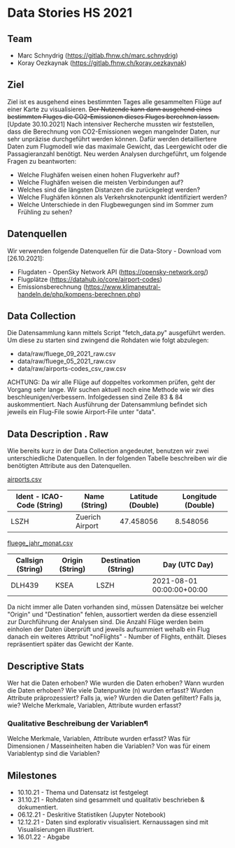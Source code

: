 # Data Stories HS 2021


## Team
- Marc Schnydrig (https://gitlab.fhnw.ch/marc.schnydrig)
- Koray Oezkaynak (https://gitlab.fhnw.ch/koray.oezkaynak)


## Ziel
Ziel ist es ausgehend eines bestimmten Tages alle gesammelten Flüge auf einer Karte zu visualisieren.
~~Der Nutzende kann dann ausgehend eines bestimmten Fluges die CO2-Emissionen dieses Fluges berechnen lassen.~~
[Update 30.10.2021]
Nach intensiver Recherche mussten wir feststellen, dass die Berechnung von CO2-Emissionen wegen 
mangelnder Daten, nur sehr unpräzise durchgeführt werden können. Dafür werden detailliertere Daten
zum Flugmodell wie das maximale Gewicht, das Leergewicht oder die Passagieranzahl benötigt.
Neu werden Analysen durchgeführt, um folgende Fragen zu beantworten:
- Welche Flughäfen weisen einen hohen Flugverkehr auf?
- Welche Flughäfen weisen die meisten Verbindungen auf?
- Welches sind die längsten Distanzen die zurückgelegt werden?
- Welche Flughäfen können als Verkehrsknotenpunkt identifiziert werden?
- Welche Unterschiede in den Flugbewegungen sind im Sommer zum Frühling zu sehen?


## Datenquellen
Wir verwenden folgende Datenquellen für die Data-Story - Download vom [26.10.2021]:
- Flugdaten - OpenSky Network API (https://opensky-network.org/)
- Flugplätze (https://datahub.io/core/airport-codes)
- Emissionsberechnung (https://www.klimaneutral-handeln.de/php/kompens-berechnen.php)


## Data Collection
Die Datensammlung kann mittels Script "fetch_data.py" ausgeführt werden. 
Um diese zu starten sind zwingend die Rohdaten wie folgt abzulegen: 
- data/raw/fluege_09_2021_raw.csv
- data/raw/fluege_05_2021_raw.csv
- data/raw/airports-codes_csv_raw.csv

ACHTUNG: Da wir alle Flüge auf doppeltes vorkommen prüfen, geht der Vorgang sehr lange. 
Wir suchen aktuell noch eine Methode wie wir dies beschleunigen/verbessern.
Infolgedessen sind Zeile 83 & 84 auskommentiert.
Nach Ausführung der Datensammlung befindet sich jeweils ein Flug-File sowie Airport-File unter "data". 


## Data Description . Raw
Wie bereits kurz in der Data Collection angedeutet, benutzen wir zwei unterschiedliche Datenquellen. 
In der folgenden Tabelle beschreiben wir die benötigten Attribute aus den Datenquellen. 

[airports.csv](https://datahub.io/core/airport-codes "Quelle Flughäfen")

| Ident - ICAO-Code (String) | Name (String)	| Latitude 	(Double) | Longitude (Double) |
| ------------       |    ---------------- | ------------------ | ------------------      |
| LSZH 		         | Zuerich Airport     | 47.458056 		    | 8.548056 	              | 

[fluege_jahr_monat.csv](https://zenodo.org/record/5557026#.YX02JhxCSM- "Quelle Flugbewegungen")

| Callsign (String)   | Origin (String)	| Destination (String)	| Day (UTC Day)					|
| ----------------    | --------------  | ------------------    | ----------------------------- |
| DLH439			  | KSEA			| LSZH					| 2021-08-01 00:00:00+00:00     |

Da nicht immer alle Daten vorhanden sind, müssen Datensätze bei welcher "Origin" und "Destination" fehlen, aussortiert werden da diese essenziell zur Durchführung der Analysen sind. 
Die Anzahl Flüge werden beim einholen der Daten überprüft und jeweils aufsummiert wehalb ein Flug danach ein weiteres Attribut "noFlights" - Number of Flights, enthält. Dieses repräsentiert später das Gewicht der Kante. 

## Descriptive Stats
Wer hat die Daten erhoben?
Wie wurden die Daten erhoben?
Wann wurden die Daten erhoben?
Wie viele Datenpunkte (n) wurden erfasst?
Wurden Attribute präprozessiert? Falls ja, wie?
Wurden die Daten gefiltert? Falls ja, wie?
Welche Merkmale, Variablen, Attribute wurden erfasst?

### Qualitative Beschreibung der Variablen¶
Welche Merkmale, Variablen, Attribute wurden erfasst?
Was für Dimensionen / Masseinheiten haben die Variablen?
Von was für einem Variablentyp sind die Variablen?

## Milestones
- 10.10.21 - Thema und Datensatz ist festgelegt
- 31.10.21 - Rohdaten sind gesammelt und qualitativ beschrieben & dokumentiert. 
- 06.12.21 - Deskritive Statistiken (Jupyter Notebook)
- 12.12.21 - Daten sind explorativ visualisiert. Kernaussagen sind mit Visualisierungen illustriert. 
- 16.01.22 - Abgabe